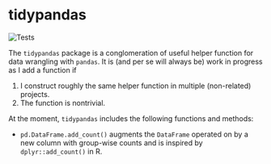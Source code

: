 # tidypandas

![Tests](https://github.com/albutz/tidypandas/actions/workflows/tests.yml/badge.svg)

The `tidypandas` package is a conglomeration of useful helper function for data wrangling with `pandas`. It is (and per se will always be) work in progress as I add a function if

1. I construct roughly the same helper function in multiple (non-related) projects.
2. The function is nontrivial.

At the moment, `tidypandas` includes the following functions and methods:

- `pd.DataFrame.add_count()` augments the `DataFrame` operated on by a new column with group-wise counts and is inspired by `dplyr::add_count()` in R. 